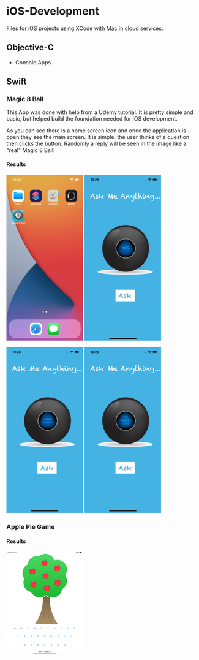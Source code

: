 # iOS-Development
Files for iOS projects using XCode with Mac in cloud services. 


## Objective-C

- Console Apps

## Swift


### Magic 8 Ball

This App was done with help from a Udemy tutorial. It is pretty simple and basic, but helped build the foundation needed for iOS development. 

As you can see there is a home screen icon and once the application is open they see the main screen. It is simple, the user thinks of a question then clicks the button. Randomly a reply will be seen in the image like a "real" Magic 8 Ball! 



#### Results


![Home](https://github.com/aquaman48/iOS-Development/blob/main/Screenshots/Swift/Magic8/Magic8_Home.png) ![Main](https://github.com/aquaman48/iOS-Development/blob/main/Screenshots/Swift/Magic8/Magic8_Main.png)

![rando1](https://github.com/aquaman48/iOS-Development/blob/main/Screenshots/Swift/Magic8/Magic8_OnClick.png) ![OneMore](https://github.com/aquaman48/iOS-Development/blob/main/Screenshots/Swift/Magic8/Magic8_AnotherClick.png)


### Apple Pie Game


#### Results

![Main](https://github.com/aquaman48/iOS-Development/blob/main/Screenshots/Swift/ApplePieGame/ApplePie_Main.png)
